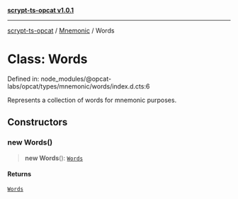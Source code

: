 [**scrypt-ts-opcat v1.0.1**](../../../README.md)

***

[scrypt-ts-opcat](../../../README.md) / [Mnemonic](../README.md) / Words

# Class: Words

Defined in: node\_modules/@opcat-labs/opcat/types/mnemonic/words/index.d.cts:6

Represents a collection of words for mnemonic purposes.

## Constructors

### new Words()

> **new Words**(): [`Words`](Words.md)

#### Returns

[`Words`](Words.md)
